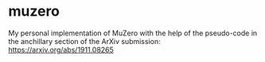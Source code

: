 # muzero
My personal implementation of MuZero with the help of the pseudo-code in the anchillary section 
of the ArXiv submission: https://arxiv.org/abs/1911.08265
